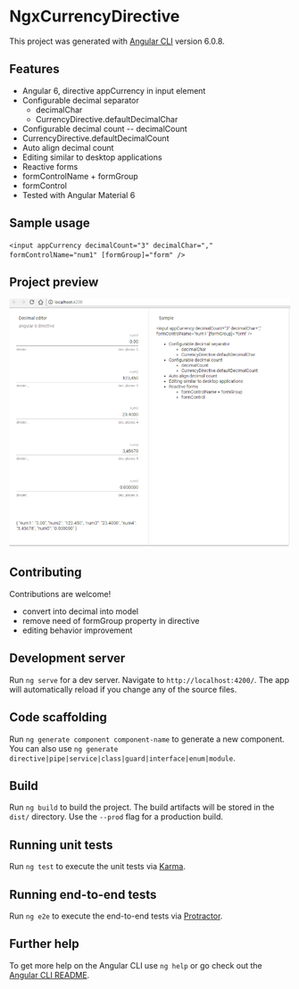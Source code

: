 # NgxCurrencyDirective

This project was generated with [Angular CLI](https://github.com/angular/angular-cli) version 6.0.8.

## Features
- Angular 6, directive appCurrency in input element
- Configurable decimal separator
    - decimalChar
  - CurrencyDirective.defaultDecimalChar
- Configurable decimal count
  -- decimalCount
 - CurrencyDirective.defaultDecimalCount
- Auto align decimal count
- Editing similar to desktop applications
- Reactive forms
 - formControlName + formGroup
 - formControl
- Tested with Angular Material 6

## Sample usage
`<input appCurrency decimalCount="3" decimalChar="," formControlName="num1" [formGroup]="form" />`

## Project preview
![sample.png](sample.png "sample.png")

## Contributing
Contributions are welcome!
- convert into decimal into model
- remove need of formGroup property in directive
- editing behavior improvement

## Development server

Run `ng serve` for a dev server. Navigate to `http://localhost:4200/`. The app will automatically reload if you change any of the source files.

## Code scaffolding

Run `ng generate component component-name` to generate a new component. You can also use `ng generate directive|pipe|service|class|guard|interface|enum|module`.

## Build

Run `ng build` to build the project. The build artifacts will be stored in the `dist/` directory. Use the `--prod` flag for a production build.

## Running unit tests

Run `ng test` to execute the unit tests via [Karma](https://karma-runner.github.io).

## Running end-to-end tests

Run `ng e2e` to execute the end-to-end tests via [Protractor](http://www.protractortest.org/).

## Further help

To get more help on the Angular CLI use `ng help` or go check out the [Angular CLI README](https://github.com/angular/angular-cli/blob/master/README.md).
